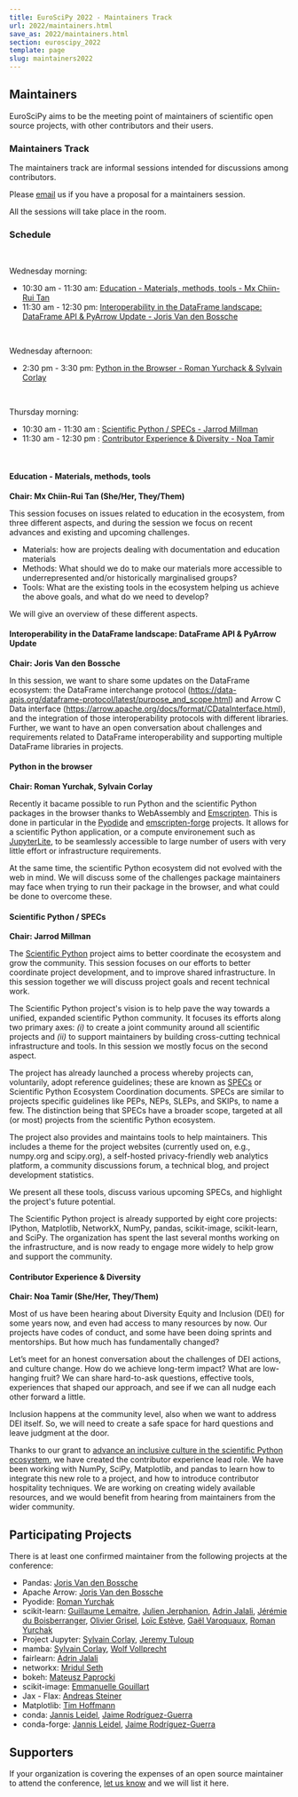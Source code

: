 ```yaml
---
title: EuroSciPy 2022 - Maintainers Track
url: 2022/maintainers.html
save_as: 2022/maintainers.html
section: euroscipy_2022
template: page
slug: maintainers2022
---
```


## Maintainers
EuroSciPy aims to be the meeting point of maintainers of scientific open source
projects, with other contributors and their users.

### Maintainers Track

The maintainers track are informal sessions intended for discussions among
contributors.

Please [email](mailto:maintainers@euroscipy.org) us if you have a proposal for
a maintainers session.

All the sessions will take place in the <TBA> room.

### Schedule

<br>

Wednesday morning:

* 10:30 am - 11:30 am: [Education - Materials, methods, tools - Mx Chiin-Rui Tan](#edu)
* 11:30 am - 12:30 pm: [Interoperability in the DataFrame landscape: DataFrame API & PyArrow Update - Joris Van den Bossche](#df)

<br>

Wednesday afternoon:

* 2:30 pm - 3:30 pm: [Python in the Browser - Roman Yurchack & Sylvain Corlay](#browser)

<br>

Thursday morning:

* 10:30 am - 11:30 am : [Scientific Python / SPECs  - Jarrod Millman](#specs)
* 11:30 am - 12:30 pm : [Contributor Experience & Diversity - Noa Tamir](#divers)

<br>

#### <a name="edu"></a> Education - Materials, methods, tools
**Chair: Mx Chiin-Rui Tan (She/Her, They/Them)**

This session focuses on issues related to education in the ecosystem, from
three different aspects, and during the session we focus on recent advances and
existing and upcoming challenges.

- Materials: how are projects dealing with documentation and education
  materials
- Methods: What should we do to make our materials more accessible to
  underrepresented and/or historically marginalised groups?
- Tools: What are the existing tools in the ecosystem helping us achieve the
  above goals, and what do we need to develop?

We will give an overview of these different aspects.

#### <a name="df"></a> Interoperability in the DataFrame landscape: DataFrame API & PyArrow Update
**Chair: Joris Van den Bossche**

In this session, we want to share some updates on the DataFrame ecosystem: the DataFrame
interchange protocol (https://data-apis.org/dataframe-protocol/latest/purpose_and_scope.html)
and Arrow C Data interface (https://arrow.apache.org/docs/format/CDataInterface.html),
and the integration of those interoperability protocols with different libraries. Further, we
want to have an open conversation about challenges and requirements related to DataFrame
interoperability and supporting multiple DataFrame libraries in projects.

#### <a name="browser"></a> Python in the browser
**Chair: Roman Yurchak, Sylvain Corlay**

Recently it bacame possible to run Python and the scientific Python packages in
the browser thanks to WebAssembly and [Emscripten](https://emscripten.org/).
This is done in particular in the [Pyodide](https://github.com/pyodide/pyodide)
and [emscripten-forge](https://github.com/emscripten-forge/recipes) projects.
It allows for a scientific Python application, or a compute environement such
as [JupyterLite](https://github.com/jupyterlite/jupyterlite), to be seamlessly
accessible to large number of users with very little effort or infrastructure
requirements.

At the same time, the scientific Python ecosystem did not evolved with the web
in mind. We will discuss some of the challenges package maintainers may face
when trying to run their package in the browser, and what could  be done to
overcome these.

#### <a name="specs"></a> Scientific Python / SPECs
**Chair: Jarrod Millman**

The [Scientific Python](https://scientific-python.org/) project aims to better
coordinate the ecosystem and grow the community. This session focuses on our
efforts to better coordinate project development, and to improve shared
infrastructure. In this session together we will discuss project goals and
recent technical work.

The Scientific Python project's vision is to help pave the way towards a
unified, expanded scientific Python community. It focuses its efforts along two
primary axes: _(i)_ to create a joint community around all scientific projects
and _(ii)_ to support maintainers by building cross-cutting technical
infrastructure and tools. In this session we mostly focus on the second aspect.

The project has already launched a process whereby projects can, voluntarily,
adopt reference guidelines; these are known as
[SPECs](https://scientific-python.org/specs/) or Scientific Python Ecosystem
Coordination documents. SPECs are similar to projects specific guidelines like
PEPs, NEPs, SLEPs, and SKIPs, to name a few. The distinction being that SPECs
have a broader scope, targeted at all (or most) projects from the scientific
Python ecosystem.

The project also provides and maintains tools to help maintainers. This
includes a theme for the project websites (currently used on, e.g., numpy.org
and scipy.org), a self-hosted privacy-friendly web analytics platform, a
community discussions forum, a technical blog, and project development
statistics.

We present all these tools, discuss various upcoming SPECs, and highlight the
project's future potential.

The Scientific Python project is already supported by eight core projects:
IPython, Matplotlib, NetworkX, NumPy, pandas, scikit-image, scikit-learn, and
SciPy. The organization has spent the last several months working on the
infrastructure, and is now ready to engage more widely to help grow and support
the community.

#### <a name="divers"></a> Contributor Experience & Diversity
**Chair: Noa Tamir (She/Her, They/Them)**

Most of us have been hearing about Diversity Equity and Inclusion (DEI) for some
years now, and even had access to many resources by now.
Our projects have codes of conduct, and some have been doing sprints and
mentorships. But how much has fundamentally changed?

Let’s meet for an honest conversation about the challenges of DEI actions, and
culture change. How do we achieve long-term impact? What are low-hanging fruit?
We can share hard-to-ask questions, effective tools, experiences that shaped our
approach, and see if we can all nudge each other forward a little.

Inclusion happens at the community level, also when we want to address DEI
itself. So, we will need to create a safe space for hard questions and leave
judgment at the door.

Thanks to our grant to [advance an inclusive culture in the scientific Python
ecosystem](https://figshare.com/articles/online_resource/Advancing_an_inclusive_culture_in_the_scientific_Python_ecosystem/16548063), we have created the contributor experience lead role. We have been
working with NumPy, SciPy, Matplotlib, and pandas to learn how to integrate this
new role to a project, and how to introduce contributor hospitality techniques.
We are working on creating widely available resources, and we would benefit from
hearing from maintainers from the wider community.

## Participating Projects
There is at least one confirmed maintainer from the following projects at the
conference:

- Pandas: [Joris Van den Bossche](https://github.com/jorisvandenbossche)
- Apache Arrow: [Joris Van den Bossche](https://github.com/jorisvandenbossche)
- Pyodide: [Roman Yurchak](https://github.com/rth)
- scikit-learn: [Guillaume Lemaitre](https://github.com/glemaitre), [Julien Jerphanion](https://github.com/jjerphan), [Adrin Jalali](https://github.com/adrinjalali/), [Jérémie du Boisberranger](https://github.com/jeremiedbb), [Olivier Grisel](https://github.com/ogrisel), [Loïc Estève](https://github.com/lesteve), [Gaël Varoquaux](https://github.com/GaelVaroquaux), [Roman Yurchak](https://github.com/rth)
- Project Jupyter: [Sylvain Corlay](https://github.com/SylvainCorlay), [Jeremy Tuloup](https://github.com/jtpio)
- mamba: [Sylvain Corlay](https://github.com/SylvainCorlay), [Wolf Vollprecht](https://github.com/wolfv)
- fairlearn: [Adrin Jalali](https://github.com/adrinjalali/)
- networkx: [Mridul Seth](https://github.com/MridulS)
- bokeh: [Mateusz Paprocki](https://github.com/mattpap)
- scikit-image: [Emmanuelle Gouillart](https://github.com/emmanuelle)
- Jax - Flax: [Andreas Steiner](https://github.com/andsteing)
- Matplotlib: [Tim Hoffmann](https://github.com/timhoffm)
- conda: [Jannis Leidel](https://github.com/jezdez), [Jaime Rodríguez-Guerra ](https://github.com/jaimergp)
- conda-forge: [Jannis Leidel](https://github.com/jezdez), [Jaime Rodríguez-Guerra ](https://github.com/jaimergp)

## Supporters

If your organization is covering the expenses of an open source maintainer to
attend the conference, [let us know](mailto:maintainers@euroscipy.org) and we
will list it here.
